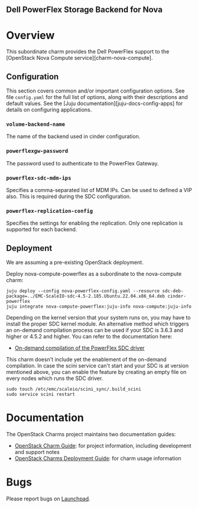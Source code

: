 Dell PowerFlex Storage Backend for Nova
-----------------------------------------
# Overview

This subordinate charm provides the Dell PowerFlex support to the
[OpenStack Nova Compute service][charm-nova-compute].

## Configuration

This section covers common and/or important configuration options. See file `config.yaml` for the full list of options, along with their descriptions and default values. See the [Juju documentation][juju-docs-config-apps] for details on configuring applications.

### `volume-backend-name`

The name of the backend used in cinder configuration. 

### `powerflexgw-password`

The password used to authenticate to the PowerFlex Gateway.

### `powerflex-sdc-mdm-ips`

Specifies a comma-separated list of MDM IPs. Can be used to defined a VIP also. This is required during the SDC configuration.

### `powerflex-replication-config`

Specifies the settings for enabling the replication. Only one replication is supported for each backend.

## Deployment

We are assuming a pre-existing OpenStack deployment.

Deploy nova-compute-powerflex as a subordinate to the nova-compute charm:

    juju deploy --config nova-powerflex-config.yaml --resource sdc-deb-package=../EMC-ScaleIO-sdc-4.5-2.185.Ubuntu.22.04.x86_64.deb cinder-powerflex
    juju integrate nova-compute-powerflex:juju-info nova-compute:juju-info

Depending on the kernel version that your system runs on, you may have to install the proper SDC kernel module.
An alternative method which triggers an on-demand compilation process can be used if your SDC is 3.6.3 and higher or 4.5.2 and higher.
You can refer to the documentation here:
* [On-demand compilation of the PowerFlex SDC driver][sdc]

This charm doesn't include yet the enablement of the on-demand compilation. In case the scini service can't start and your SDC is at version mentioned above, you can enable the feature by creating an empty file on every nodes which runs the SDC driver.
    
    sudo touch /etc/emc/scaleio/scini_sync/.build_scini
    sudo service scini restart

[sdc]: https://www.dell.com/support/kbdoc/en-us/000224134/how-to-on-demand-compilation-of-the-powerflex-sdc-driver    

# Documentation

The OpenStack Charms project maintains two documentation guides:

* [OpenStack Charm Guide][cg]: for project information, including development
  and support notes
* [OpenStack Charms Deployment Guide][cdg]: for charm usage information

[cg]: https://docs.openstack.org/charm-guide
[cdg]: https://docs.openstack.org/project-deploy-guide/charm-deployment-guide

# Bugs

Please report bugs on [Launchpad](https://bugs.launchpad.net/charm-nova-powerflex/+filebug).
